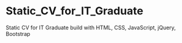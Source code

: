 # Static_CV_for_IT_Graduate
Static CV for IT Graduate build with HTML, CSS, JavaScript, jQuery, Bootstrap
